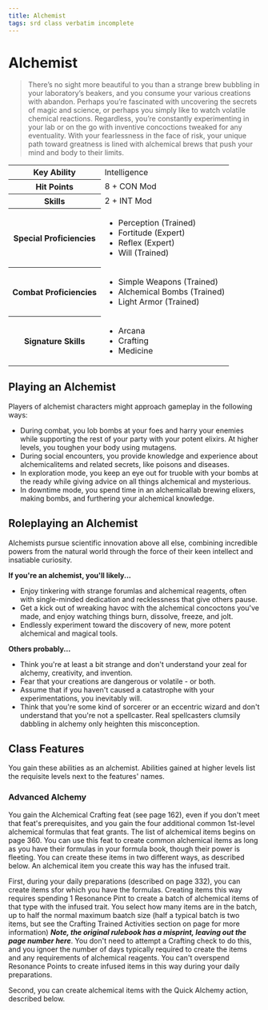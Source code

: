 ```yaml
---
title: Alchemist
tags: srd class verbatim incomplete
---
```

# Alchemist
> There’s no sight more beautiful to you than a strange brew bubbling
in your laboratory’s beakers, and you consume your various creations
with abandon. Perhaps you’re fascinated with uncovering the secrets of
magic and science, or perhaps you simply like to watch volatile chemical
reactions. Regardless, you’re constantly experimenting in your lab or on
the go with inventive concoctions tweaked for any eventuality. With your
fearlessness in the face of risk, your unique path toward greatness is lined
with alchemical brews that push your mind and body to their limits.

<table> <tr>
  <th>Key Ability</th>
  <td>Intelligence</td>
</tr> <tr>
  <th>Hit Points</th>
  <td>8 + CON Mod</td>
</tr> <tr>
  <th>Skills</th>
  <td>2 + INT Mod</td>
</tr> <tr>
  <th>Special Proficiencies</th>
  <td><ul>
    <li>Perception (Trained)</li>
    <li>Fortitude (Expert)</li>
    <li>Reflex (Expert)</li>
    <li>Will (Trained)</li>
  </ul></td>
</tr> <tr>
  <th>Combat Proficiencies</th>
  <td><ul>
    <li>Simple Weapons (Trained)</li>
    <li>Alchemical Bombs (Trained)</li>
    <li>Light Armor (Trained)</li>
  </ul></td>
</tr> <tr>
  <th>Signature Skills</th>
  <td><ul>
    <li>Arcana</li>
    <li>Crafting</li>
    <li>Medicine</li>
  </ul></td>
</tr> </table>


## Playing an Alchemist
Players of alchemist characters might approach gameplay in the following ways:
*  During combat, you lob bombs at your foes and harry your enemies while supporting the rest of your party with your potent elixirs.  At higher levels, you toughen your body using mutagens.
*  During social encounters, you provide knowledge and experience about alchemicalitems and related secrets, like poisons and diseases.
*  In exploration mode, you keep an eye out for truoble with your bombs at the ready while giving advice on all things alchemical and mysterious.
*  In downtime mode, you spend time in an alchemicallab brewing elixers, making bombs, and furthering your alchemical knowledge.

## Roleplaying an Alchemist
Alchemists pursue scientific innovation above all else, combining incredible powers from the natural world through the force of their keen intellect and insatiable curiosity.

**If you're an alchemist, you'll likely...**
*  Enjoy tinkering with strange forumlas and alchemical reagents, often with single-minded dedication and recklessness that give others pause.
*  Get a kick out of wreaking havoc with the alchemical concoctons you've made, and enjoy watching things burn, dissolve, freeze, and jolt.
*  Endlessly experiment toward the discovery of new, more potent alchemical and magical tools.

**Others probably...**
*  Think you're at least a bit strange and don't understand your zeal for alchemy, creativity, and invention.
*  Fear that your creations are dangerous or volatile - or both.
*  Assume that if you haven't caused a catastrophe with your experimentations, you inevitably will.
*  Think that you're some kind of sorcerer or an eccentric wizard and don't understand that you're not a spellcaster.  Real spellcasters clumsily dabbling in alchemy only heighten this misconception.

## Class Features
You gain these abilities as an alchemist.  Abilities gained at higher levels list the requisite levels next to the features' names.

### Advanced Alchemy
You gain the Alchemical Crafting feat (see page 162), even if you don't meet that feat's prerequisites, and you gain the four additional common 1st-level alchemical formulas that feat grants.  The list of alchemical items begins on page 360. You can use this feat to create common alchemical items as long as you have their formulas in your formula book, though their power is fleeting.  You can create these items in two different ways, as described below.  An alchemical item you create this way has the infused trait.

First, during your daily preparations (described on page 332), you can create items sfor which you have the formulas.  Creating items this way requires spending 1 Resonance Pint to create a batch of alchemical items of that type with the infused trait.  You select how many items are in the batch, up to half the normal maximum baatch size (half a typical batch is two items, but see the Crafting Trained Activities section on page for more information) ***Note, the original rulebook has a misprint, leaving out the page number here***.  You don't need to attempt a Crafting check to do this, and you ignoer the number of days typically required to create the items and any requirements of alchemical reagents.  You can't overspend Resonance Points to create infused items in this way during your daily preparations.

Second, you can create alchemical items with the Quick Alchemy action, described below.
